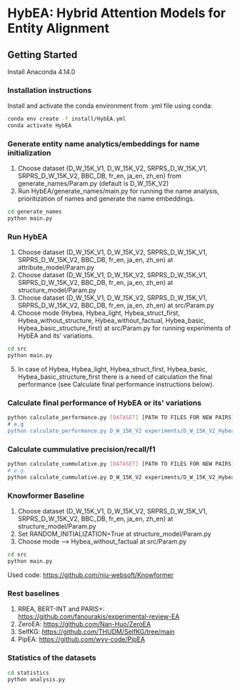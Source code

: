 # HybEA: Hybrid Attention Models for Entity Alignment

## Getting Started

Install Anaconda 4.14.0

### Installation instructions

Install and activate the conda environment from .yml file using conda:

```bash
conda env create -f install/HybEA.yml
conda activate HybEA
```

### Generate entity name analytics/embeddings for name initialization

1. Choose dataset (D_W_15K_V1, D_W_15K_V2, SRPRS_D_W_15K_V1, SRPRS_D_W_15K_V2, BBC_DB, fr_en, ja_en, zh_en) from generate_names/Param.py (default is D_W_15K_V2)
2. Run HybEA/generate_names/main.py for running the name analysis, prioritization of names and generate the name embeddings.
```bash
cd generate_names
python main.py
```

### Run HybEA

1. Choose dataset (D_W_15K_V1, D_W_15K_V2, SRPRS_D_W_15K_V1, SRPRS_D_W_15K_V2, BBC_DB, fr_en, ja_en, zh_en) at attribute_model/Param.py
2. Choose dataset (D_W_15K_V1, D_W_15K_V2, SRPRS_D_W_15K_V1, SRPRS_D_W_15K_V2, BBC_DB, fr_en, ja_en, zh_en) at structure_model/Param.py
3. Choose dataset (D_W_15K_V1, D_W_15K_V2, SRPRS_D_W_15K_V1, SRPRS_D_W_15K_V2, BBC_DB, fr_en, ja_en, zh_en) at src/Param.py
4. Choose mode (Hybea, Hybea_light, Hybea_struct_first, Hybea_without_structure, Hybea_without_factual, Hybea_basic, Hybea_basic_structure_first) at src/Param.py for running experiments of HybEA and its' variations.
```bash
cd src
python main.py
```
5. In case of Hybea, Hybea_light, Hybea_struct_first, Hybea_basic, Hybea_basic_structure_first there is a need of calculation the final performance (see Calculate final performance instructions below).

### Calculate final performance of HybEA or its' variations

```bash
python calculate_performance.py [DATASET] [PATH TO FILES FOR NEW PAIRS] [HYBEA OR ITS' VARIATION]
# e.g
python calculate_performance.py D_W_15K_V2 experiments/D_W_15K_V2_Hybea/ Hybea
```

### Calculate cummulative precision/recall/f1

```bash
python calculate_cummulative.py [DATASET] [PATH TO FILES FOR NEW PAIRS]
# e.g.
python calculate_cummulative.py D_W_15K_V2 experiments/D_W_15K_V2_Hybea/
```

### Knowformer Baseline

1. Choose dataset (D_W_15K_V1, D_W_15K_V2, SRPRS_D_W_15K_V1, SRPRS_D_W_15K_V2, BBC_DB, fr_en, ja_en, zh_en) at structure_model/Param.py
2. Set RANDOM_INITIALIZATION=True at structure_model/Param.py
3. Choose mode --> Hybea_without_factual at src/Param.py

```bash
cd src
python main.py
```
Used code: https://github.com/nju-websoft/Knowformer

### Rest baselines

1. RREA, BERT-INT and PARIS+: https://github.com/fanourakis/experimental-review-EA
2. ZeroEA: https://github.com/Nan-Huo/ZeroEA
3. SelfKG: https://github.com/THUDM/SelfKG/tree/main
4. PipEA: https://github.com/wyy-code/PipEA

### Statistics of the datasets

```bash
cd statistics
python analysis.py
```
